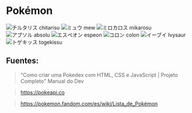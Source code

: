 # Pokémon

![チルタリス chitarisu](https://user-images.githubusercontent.com/92184167/181501374-451bbf29-105c-4293-a787-9f2fd939e72b.jpg)
![ミュウ mew](https://user-images.githubusercontent.com/92184167/181501402-ce449e22-2684-4aa0-8e60-b6e1b658b8ff.jpg)
![ミロカロス mikarosu](https://user-images.githubusercontent.com/92184167/181501439-2a46a9cc-ef3e-42c7-8fa2-d9e651938137.jpg)
![アブソル absolu](https://user-images.githubusercontent.com/92184167/181501531-6c589bca-74bf-414c-ae0b-760e9777f9b5.jpg)
![エスぺオン espeon](https://user-images.githubusercontent.com/92184167/181501552-9eb008f3-7e93-46eb-8544-fe58e8fc5969.jpg)
![コロン colon](https://user-images.githubusercontent.com/92184167/181501624-15c6e6ca-eaf1-4440-b53a-137f7066e602.jpg)
![イーブイ Ivysaur](https://user-images.githubusercontent.com/92184167/181501662-4407005d-fb6a-455d-8603-c7943cf76a5b.jpg)
![トゲキッス togekissu](https://user-images.githubusercontent.com/92184167/181501583-1445cf3d-70fa-4620-9f9e-f88fc22fae8f.jpg)

## Fuentes:
> "Como criar uma Pokedex com HTML, CSS e JavaScript | Projeto Completo" Manual do Dev

> https://pokeapi.co

> https://pokemon.fandom.com/es/wiki/Lista_de_Pokémon
